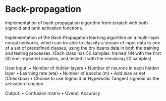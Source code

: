 # Back-propagation
implementation of back-propagation algorithm from scratch with both sigmoid and tanh activation functions.

Implementation of the Back-Propagation learning algorithm on a multi-layer neural networks, which can be able to classify a stream of input data to one of a set of predefined classes, using the dry beans data in both the training and testing processes. (Each class has 50 samples: trained NN with the first 30 non-repeated samples, and tested it with the remaining 20 samples)


 User Input:
• Number of hidden layers
• Number of neurons in each hidden layer
• Learning rate (eta)
• Number of epochs (m)
• Add bias or not (Checkbox)
• Choose to use Sigmoid or Hyperbolic Tangent sigmoid as the activation function

Output:
• Confusion matrix
• Overall Accuracy

